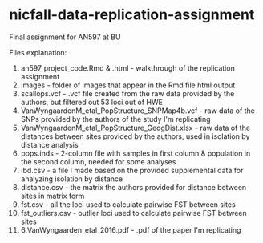 # nicfall-data-replication-assignment
Final assignment for AN597 at BU

Files explanation:
1. an597_project_code.Rmd & .html - walkthrough of the replication assignment
2. images - folder of images that appear in the Rmd file html output
3. scallops.vcf - .vcf file created from the raw data provided by the authors, but filtered out 53 loci out of HWE
4. VanWyngaardenM_etal_PopStructure_SNPMap4b.vcf - raw data of the SNPs provided by the authors of the study I'm replicating
5. VanWyngaardenM_etal_PopStructure_GeogDist.xlsx - raw data of the distances between sites provided by the authors, used in isolation by distance analysis
6. pops.inds - 2-column file with samples in first column & population in the second column, needed for some analyses
7. ibd.csv - a file I made based on the provided supplemental data for analyzing isolation by distance
8. distance.csv - the matrix the authors provided for distance between sites in matrix form
9. fst.csv - all the loci used to calculate pairwise FST between sites
10. fst_outliers.csv - outlier loci used to calculate pairwise FST between sites
11. 6.VanWyngaarden_etal_2016.pdf - .pdf of the paper I'm replicating
